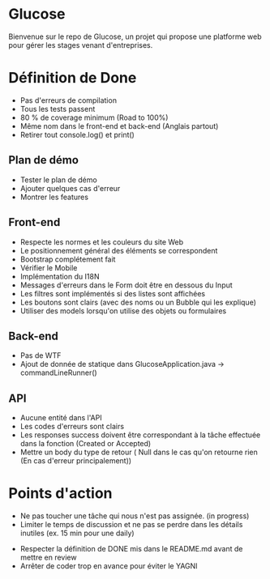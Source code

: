 # Glucose

Bienvenue sur le repo de Glucose, un projet qui propose une platforme web pour gérer les stages venant d'entreprises.

# Définition de Done

*  Pas d'erreurs de compilation
*  Tous les tests passent
*  80 % de coverage minimum (Road to 100%)
*  Même nom dans le front-end et back-end (Anglais partout)
* Retirer tout console.log() et print()

## Plan de démo
* Tester le plan de démo
* Ajouter quelques cas d'erreur
* Montrer les features

## Front-end

*  Respecte les normes et les couleurs du site Web
*  Le positionnement général des éléments se correspondent
*  Bootstrap complétement fait
*  Vérifier le Mobile
*  Implémentation du I18N
*  Messages d'erreurs dans le Form doit être en dessous du Input
*  Les filtres sont implémentés si des listes sont affichées
*  Les boutons sont clairs (avec des noms ou un Bubble qui les explique)
* Utiliser des models lorsqu'on utilise des objets ou formulaires
  
## Back-end

*  Pas de WTF
* Ajout de donnée de statique dans GlucoseApplication.java -> commandLineRunner()

## API

*  Aucune entité dans l'API
*  Les codes d'erreurs sont clairs
*  Les responses success doivent être correspondant à la tâche effectuée dans la fonction (Created or Accepted)
*  Mettre un body du type de retour ( Null dans le cas qu'on retourne rien (En cas d'erreur principalement))
  
# Points d'action

- Ne pas toucher une tâche qui nous n'est pas assignée. (in progress)
- Limiter le temps de discussion et ne pas se perdre dans les détails inutiles (ex. 15 min pour une daily)
* Respecter la définition de DONE mis dans le README.md avant de mettre en review
* Arrêter de coder trop en avance pour éviter le YAGNI